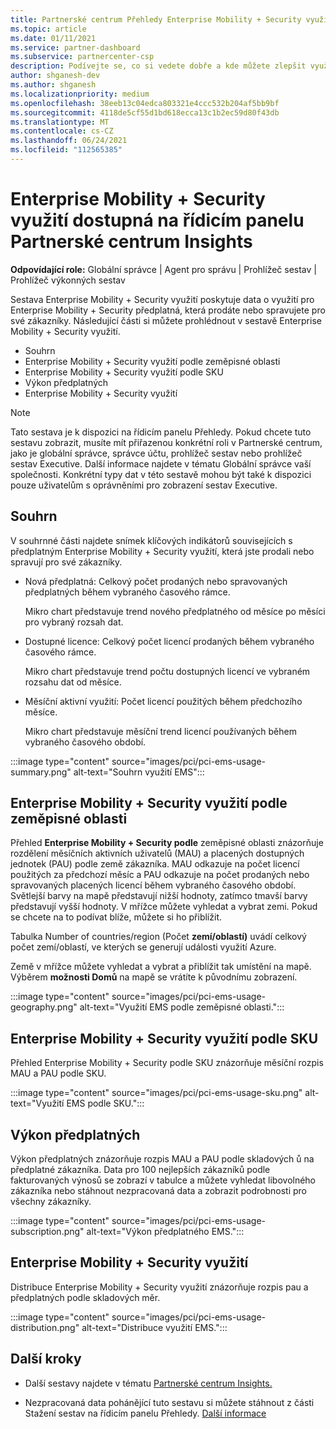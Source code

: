 ```yaml
---
title: Partnerské centrum Přehledy Enterprise Mobility + Security využití
ms.topic: article
ms.date: 01/11/2021
ms.service: partner-dashboard
ms.subservice: partnercenter-csp
description: Podívejte se, co si vedete dobře a kde můžete zlepšit využití předplatných, Enterprise Mobility + Security prodáte nebo spravujete pro své zákazníky.
author: shganesh-dev
ms.author: shganesh
ms.localizationpriority: medium
ms.openlocfilehash: 38eeb13c04edca803321e4ccc532b204af5bb9bf
ms.sourcegitcommit: 4118de5cf55d1bd618ecca13c1b2ec59d80f43db
ms.translationtype: MT
ms.contentlocale: cs-CZ
ms.lasthandoff: 06/24/2021
ms.locfileid: "112565385"
---
```

# <a name="enterprise-mobility--security-usage-report-available-from-the-partner-center-insights-dashboard"></a>Enterprise Mobility + Security využití dostupná na řídicím panelu Partnerské centrum Insights

**Odpovídající role:** Globální správce | Agent pro správu | Prohlížeč sestav | Prohlížeč výkonných sestav

Sestava Enterprise Mobility + Security využití poskytuje data o využití pro Enterprise Mobility + Security předplatná, která prodáte nebo spravujete pro své zákazníky. Následující části si můžete prohlédnout v sestavě Enterprise Mobility + Security využití.

- Souhrn
- Enterprise Mobility + Security využití podle zeměpisné oblasti
- Enterprise Mobility + Security využití podle SKU
- Výkon předplatných
- Enterprise Mobility + Security využití

 > [!NOTE]
 > Tato sestava je k dispozici na řídicím panelu Přehledy. Pokud chcete tuto sestavu zobrazit, musíte mít přiřazenou konkrétní roli v Partnerské centrum, jako je globální správce, správce účtu, prohlížeč sestav nebo prohlížeč sestav Executive. Další informace najdete v tématu Globální správce vaší společnosti. Konkrétní typy dat v této sestavě mohou být také k dispozici pouze uživatelům s oprávněními pro zobrazení sestav Executive.

## <a name="summary"></a>Souhrn

V souhrnné části najdete snímek klíčových indikátorů souvisejících s předplatným Enterprise Mobility + Security využití, která jste prodali nebo spravují pro své zákazníky. 

- Nová předplatná: Celkový počet prodaných nebo spravovaných předplatných během vybraného časového rámce.

   Mikro chart představuje trend nového předplatného od měsíce po měsíci pro vybraný rozsah dat.

- Dostupné licence: Celkový počet licencí prodaných během vybraného časového rámce.

   Mikro chart představuje trend počtu dostupných licencí ve vybraném rozsahu dat od měsíce.

- Měsíční aktivní využití: Počet licencí použitých během předchozího měsíce.

   Mikro chart představuje měsíční trend licencí používaných během vybraného časového období.

:::image type="content" source="images/pci/pci-ems-usage-summary.png" alt-text="Souhrn využití EMS":::

## <a name="enterprise-mobility--security-usage-by-geography"></a>Enterprise Mobility + Security využití podle zeměpisné oblasti

Přehled **Enterprise Mobility + Security podle** zeměpisné oblasti znázorňuje rozdělení měsíčních aktivních uživatelů (MAU) a placených dostupných jednotek (PAU) podle země zákazníka. MAU odkazuje na počet licencí použitých za předchozí měsíc a PAU odkazuje na počet prodaných nebo spravovaných placených licencí během vybraného časového období. Světlejší barvy na mapě představují nižší hodnoty, zatímco tmavší barvy představují vyšší hodnoty. V mřížce můžete vyhledat a vybrat zemi. Pokud se chcete na to podívat blíže, můžete si ho přiblížit.

Tabulka Number of countries/region (Počet **zemí/oblastí)** uvádí celkový počet zemí/oblastí, ve kterých se generují události využití Azure.

Země v mřížce můžete vyhledat a vybrat a přiblížit tak umístění na mapě. Výběrem **možnosti Domů** na mapě se vrátíte k původnímu zobrazení.

:::image type="content" source="images/pci/pci-ems-usage-geography.png" alt-text="Využití EMS podle zeměpisné oblasti.":::

## <a name="enterprise-mobility--security-usage-by-sku"></a>Enterprise Mobility + Security využití podle SKU

Přehled Enterprise Mobility + Security podle SKU znázorňuje měsíční rozpis MAU a PAU podle SKU.

:::image type="content" source="images/pci/pci-ems-usage-sku.png" alt-text="Využití EMS podle SKU.":::

## <a name="subscriptions-performance"></a>Výkon předplatných

Výkon předplatných znázorňuje rozpis MAU a PAU podle skladových ů na předplatné zákazníka. Data pro 100 nejlepších zákazníků podle fakturovaných výnosů se zobrazí v tabulce a můžete vyhledat libovolného zákazníka nebo stáhnout nezpracovaná data a zobrazit podrobnosti pro všechny zákazníky.

:::image type="content" source="images/pci/pci-ems-usage-subscription.png" alt-text="Výkon předplatného EMS.":::

## <a name="enterprise-mobility--security-usage-distribution"></a>Enterprise Mobility + Security využití

Distribuce Enterprise Mobility + Security využití znázorňuje rozpis pau a předplatných podle skladových měr.

:::image type="content" source="images/pci/pci-ems-usage-distribution.png" alt-text="Distribuce využití EMS.":::

## <a name="next-steps"></a>Další kroky

- Další sestavy najdete v tématu [Partnerské centrum Insights.](partner-center-insights.md)

- Nezpracovaná data pohánějící tuto sestavu si můžete stáhnout z části Stažení sestav na řídicím panelu Přehledy. [Další informace](pci-download-reports.md) 
